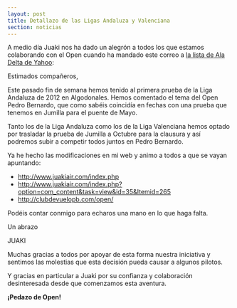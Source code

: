 ```yaml
---
layout: post
title: Detallazo de las Ligas Andaluza y Valenciana
section: noticias
---
```


A medio día Juaki nos ha dado un alegrón a todos los que estamos colaborando con el Open cuando ha mandado este correo a [la lista de Ala Delta de Yahoo](http://es.groups.yahoo.com/group/ala_delta/):

<div class="quote">
<p>Estimados compañeros,</p>

<p>Este pasado fin de semana hemos tenido al primera prueba de la Liga Andaluza de 2012 en Algodonales. Hemos comentado el tema del Open Pedro Bernardo, que como sabéis coincidía en fechas con una prueba que tenemos en Jumilla para el puente de Mayo.
</p>

<p>Tanto los de la Liga Andaluza como los de la Liga Valenciana hemos optado por trasladar la prueba de Jumilla a Octubre para la clausura y así podremos subir a competir todos juntos en Pedro Bernardo.
</p>

<p>Ya he hecho las modificaciones en mi web y animo a todos a que se vayan apuntando:</p>

<ul>
<li><a href="http://www.juakiair.com/index.php">http://www.juakiair.com/index.php</a>
</li>
<li><a href="http://www.juakiair.com/index.php?option=com_content&task=view&id=35&Itemid=265">http://www.juakiair.com/index.php?option=com_content&task=view&id=35&Itemid=265</a>
</li>
<li><a href="http://clubdevuelopb.com/open/">http://clubdevuelopb.com/open/</a>
</li>
</ul>
<p>Podéis contar conmigo para echaros una mano en lo que haga falta.
</p>

<p>Un abrazo
</p>

<p>JUAKI
</p>
</div>

Muchas gracias a todos por apoyar de esta forma nuestra iniciativa y sentimos las molestias que esta decisión pueda causar a algunos pilotos.

Y gracias en particular a Juaki por su confianza y colaboración desinteresada desde que comenzamos esta aventura.

**¡Pedazo de Open!**
